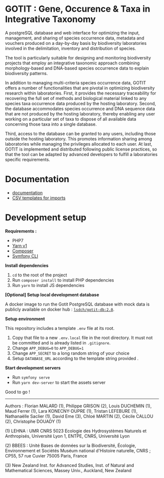 # GOTIT : Gene, Occurence & Taxa in Integrative Taxonomy

A postgreSQL database and web interface for optimizing the input, management, and sharing of species occurrence data, metadata and vouchers produced on a day-by-day basis by biodiversity laboratories involved in the delimitation, inventory and distribution of species.

The tool is particularly suitable for designing and monitoring biodiversity projects that employ an integrative taxonomic approach combining morphology-based and DNA-based species occurrence data to explain biodiversity patterns.

In addition to managing multi-criteria species occurrence data, GOTIT offers a number of functionalities that are pivotal in optimizing biodiversity research within laboratories. First, it provides the necessary traceability for recovering the full set of methods and biological material linked to any species taxa occurrence data produced by the hosting laboratory. Second, the database accommodates species occurrence and DNA sequence data that are not produced by the hosting laboratory, thereby enabling any user working on a particular set of taxa to dispose of all available data concerning those taxa into a single database.

Third, access to the database can be granted to any users, including those outside the hosting laboratory. This promotes information sharing among laboratories while managing the privileges allocated to each user. At last, GOTIT is implemented and distributed following public license practices, so that the tool can be adapted by advanced developers to fulfill a laboratories specific requirements.



# Documentation

- [documentation](./docs/)
- [CSV templates for imports](./assets/imports)

# Development setup

**Requirements :**

- PHP7
- [Yarn v1](https://classic.yarnpkg.com/)
- [Composer](https://getcomposer.org/)
- [Symfony CLI](https://symfony.com/download)

**Install dependencies**
 1. `cd` to the root of the project
 2. Run `composer install` to install PHP dependencies
 3. Run `yarn` to install JS dependencies

**[Optional] Setup local development database**

A docker image to run the Gotit PostgreSQL database with mock data is publicly available on docker hub : [`lsdch/gotit-db:2.0`](https://hub.docker.com/repository/docker/lsdch/gotit-db).

**Setup environment**

This repository includes a template `.env` file at its root.
1. Copy that file to a new `.env.local` file in the root directory. It must not be committed and is already listed in `.gitignore`.
2. Change `APP_DEBUG=0` to `APP_DEBUG=1`
3. Change `APP_SECRET` to a long random string of your choice
4. Setup `DATABASE_URL` according to the template string provided .

**Start development servers**
- Run `symfony serve`
- Run `yarn dev-server` to start the assets server

Good to go !

---

Authors : Florian MALARD (1), Philippe GRISON (2), Louis DUCHEMIN (1), Maud Ferrer (1), Lara KONECNY-DUPRE (1), Tristan LEFEBURE (1), Nathanaëlle Saclier (1), David Eme (3), Chloé MARTIN (2), Cécile CALLOU (2), Christophe DOUADY (1)

(1) LEHNA : UMR CNRS 5023 Ecologie des Hydrosystèmes Naturels et Anthropisés, Université Lyon 1, ENTPE, CNRS, Université Lyon

(2) BBEES : Unité Bases de données sur la Biodiversité, Écologie, Environnement et Sociétés Muséum national d'Histoire naturelle, CNRS ; CP55, 57 rue Cuvier 75005 Paris, France

(3) New Zealand Inst. for Advanced Studies, Inst. of Natural and Mathematical Sciences, Massey Univ., Auckland, New Zealand